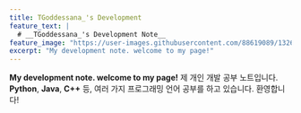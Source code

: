 ```yaml
---
title: TGoddessana_'s Development
feature_text: |
  # __TGoddessana_'s Development Note__
feature_image: "https://user-images.githubusercontent.com/88619089/132670466-c21162ff-6bd9-4b76-9ca8-843387c16862.jpg"
excerpt: "My development note. welcome to my page!"
---
```


__My development note. welcome to my page!__
제 개인 개발 공부 노트입니다.
__Python__, __Java__, __C++__ 등, 여러 가지 프로그래밍 언어 공부를 하고 있습니다.
환영합니다!

